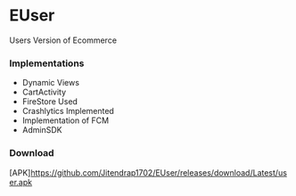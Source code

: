 # EUser
Users Version of Ecommerce

### Implementations
- Dynamic Views
- CartActivity
- FireStore Used
- Crashlytics Implemented
- Implementation of FCM
- AdminSDK


### Download
 [APK]https://github.com/Jitendrap1702/EUser/releases/download/Latest/user.apk
